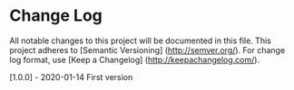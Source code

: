 # Change Log
All notable changes to this project will be documented in this file.
This project adheres to [Semantic Versioning] (http://semver.org/).
For change log format, use [Keep a Changelog] (http://keepachangelog.com/).

[1.0.0] - 2020-01-14
First version